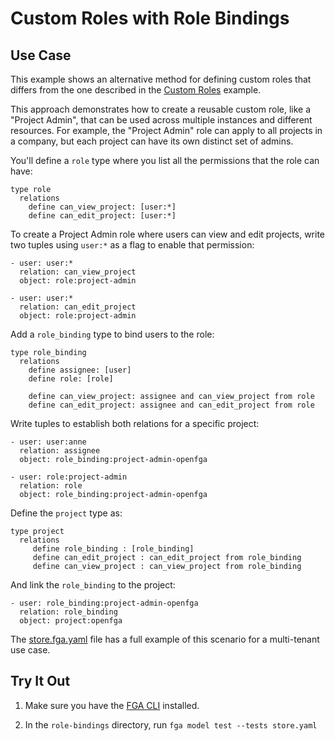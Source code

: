 # Custom Roles with Role Bindings

## Use Case

This example shows an alternative method for defining custom roles that differs from the one described in the [Custom Roles](../custom-roles/README.md) example.

This approach demonstrates how to create a reusable custom role, like a "Project Admin", that can be used across multiple instances and different resources. For example, the "Project Admin" role can apply to all projects in a company, but each project can have its own distinct set of admins.

You'll define a `role` type where you list all the permissions that the role can have:

```
type role
  relations
    define can_view_project: [user:*]
    define can_edit_project: [user:*]
```

To create a Project Admin role where users can view and edit projects, write two tuples using `user:*` as a flag to enable that permission:

```
- user: user:*
  relation: can_view_project
  object: role:project-admin  

- user: user:*
  relation: can_edit_project
  object: role:project-admin
```

Add a `role_binding` type to bind users to the role:

```
type role_binding
  relations
    define assignee: [user]
    define role: [role]

    define can_view_project: assignee and can_view_project from role
    define can_edit_project: assignee and can_edit_project from role
```

Write tuples to establish both relations for a specific project:

```
- user: user:anne
  relation: assignee
  object: role_binding:project-admin-openfga

- user: role:project-admin  
  relation: role
  object: role_binding:project-admin-openfga
```

Define the `project` type as:

```
type project
  relations
     define role_binding : [role_binding]
     define can_edit_project : can_edit_project from role_binding
     define can_view_project : can_view_project from role_binding
```

And link the `role_binding` to the project:

```
- user: role_binding:project-admin-openfga
  relation: role_binding
  object: project:openfga
```

The [store.fga.yaml](./store.fga.yaml) file has a full example of this scenario for a multi-tenant use case.

## Try It Out

1. Make sure you have the [FGA CLI](https://github.com/openfga/cli/?tab=readme-ov-file#installation) installed.

2. In the `role-bindings` directory, run `fga model test --tests store.yaml`

